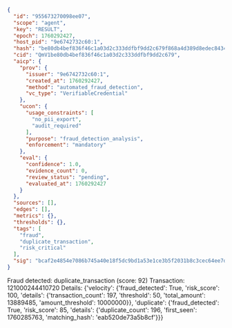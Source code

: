 ```json
{
  "id": "955673270098ee07",
  "scope": "agent",
  "key": "RESULT",
  "epoch": 1760292427,
  "host_pid": "9e6742732c60:1",
  "hash": "be80db4bef836f46c1a03d2c333ddfbf9dd2c679f868a4d389d8edec843445b2",
  "cid": "QmV1be80db4bef836f46c1a03d2c333ddfbf9dd2c679",
  "aicp": {
    "prov": {
      "issuer": "9e6742732c60:1",
      "created_at": 1760292427,
      "method": "automated_fraud_detection",
      "vc_type": "VerifiableCredential"
    },
    "ucon": {
      "usage_constraints": [
        "no_pii_export",
        "audit_required"
      ],
      "purpose": "fraud_detection_analysis",
      "enforcement": "mandatory"
    },
    "eval": {
      "confidence": 1.0,
      "evidence_count": 0,
      "review_status": "pending",
      "evaluated_at": 1760292427
    }
  },
  "sources": [],
  "edges": [],
  "metrics": {},
  "thresholds": {},
  "tags": [
    "fraud",
    "duplicate_transaction",
    "risk_critical"
  ],
  "sig": "bcaf2e4854e7086b745a40e18f5dc9bd1a53e1ce3b5f2031b8c3cec64ee7d2cc"
}
```

Fraud detected: duplicate_transaction (score: 92)
Transaction: 121000244410720
Details: {'velocity': {'fraud_detected': True, 'risk_score': 100, 'details': {'transaction_count': 197, 'threshold': 50, 'total_amount': 13889485, 'amount_threshold': 10000000}}, 'duplicate': {'fraud_detected': True, 'risk_score': 85, 'details': {'duplicate_count': 196, 'first_seen': 1760285763, 'matching_hash': 'eab520de73a5b8cf'}}}